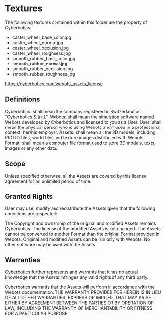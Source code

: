 
# Textures
The following textures contained within this folder are the property of Cyberbotics: 
- caster_wheel_base_color.jpg
- caster_wheel_normal.jpg
- caster_wheel_occlusion.jpg
- caster_wheel_roughness.jpg
- smooth_rubber_base_color.jpg
- smooth_rubber_normal.jpg
- smooth_rubber_occlusion.jpg
- smooth_rubber_roughness.jpg

https://cyberbotics.com/webots_assets_license

## Definitions
Cyberbotics: shall mean the company registered in Switzerland as "Cyberbotics S.à r.l.".
Webots: shall mean the simulation software named Webots developed by Cyberbotics and licensed to you as a User.
User: shall mean the physical person who is using Webots and if used in a professional context, her/his employer.
Assets: shall mean all the 3D models, including PROTO files, world files and texture images distributed with Webots.
Format: shall mean a computer file format used to store 3D models, texts, images or any other data.

## Scope
Unless specified otherwise, all the Assets are covered by this license agreement for an unlimited period of time.
## Granted Rights
User may use, modify and redistribute the Assets given that the following conditions are respected:

The Copyright and ownership of the original and modified Assets remains Cyberbotics.
The license of the modified Assets is not changed.
The Assets cannot be converted to another Format than the original Format provided in Webots.
Original and modified Assets can be run only with Webots. No other software may be used with the Assets.

## Warranties
Cyberbotics further represents and warrants that it has no actual knowledge that the Assets infringes any valid rights of any third party.

Cyberbotics warrants that the Assets will perform in accordance with the Webots documentation. THE WARRANTY PROVIDED FOR HEREIN IS IN LIEU OF ALL OTHER WARRANTIES, EXPRESS OR IMPLIED, THAT MAY ARISE EITHER BY AGREEMENT BETWEEN THE PARTIES OR BY OPERATION OF LAW, INCLUDING THE WARRANTY OF MERCHANTABILITY OR FITNESS FOR A PARTICULAR PURPOSE.